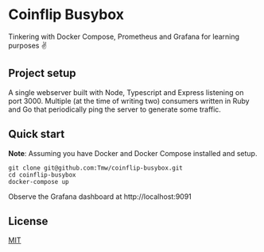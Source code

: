 # Coinflip Busybox

Tinkering with Docker Compose, Prometheus and Grafana for learning purposes ✌️

## Project setup

A single webserver built with Node, Typescript and Express listening on port 3000. Multiple (at the time of writing two) consumers written in Ruby and Go that periodically ping the server to generate some traffic.

## Quick start

**Note**: Assuming you have Docker and Docker Compose installed and setup.

```console
git clone git@github.com:Tmw/coinflip-busybox.git
cd coinflip-busybox
docker-compose up
```

Observe the Grafana dashboard at http://localhost:9091

## License

[MIT](./LICENSE)
